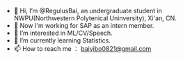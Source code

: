 - 👋 Hi, I’m @RegulusBai, an undergraduate student in NWPU(Northwestern Polytenical Uninversity), Xi'an, CN.
- 💪 Now I'm working for SAP as an intern member.
- 👀 I’m interested in ML/CV/Speech.
- 🌱 I’m currently learning Statistics.
- 📫 How to reach me ： baiyibo0821@gmail.com

<!---
RegulusBai/RegulusBai is a ✨ special ✨ repository because its `README.md` (this file) appears on your GitHub profile.
You can click the Preview link to take a look at your changes.
--->
